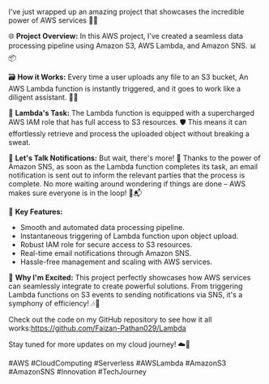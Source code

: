 
I've just wrapped up an amazing project that showcases the incredible power of AWS services  🚀🔗

🌐 **Project Overview:**
In this AWS project, I've created a seamless data processing pipeline using Amazon S3, AWS Lambda, and Amazon SNS. 📊📦

🗃️ **How it Works:**
Every time a user uploads any file to an S3 bucket, An AWS Lambda function is instantly triggered, and it goes to work like a diligent assistant. 🤖💼

🔗 **Lambda's Task:**
The Lambda function is equipped with a supercharged AWS IAM role that has full access to S3 resources. 🛡️ This means it can effortlessly retrieve and process the uploaded object without breaking a sweat.

📧 **Let's Talk Notifications:**
But wait, there's more! 💌 Thanks to the power of Amazon SNS, as soon as the Lambda function completes its task, an email notification is sent out to inform the relevant parties that the process is complete. No more waiting around wondering if things are done – AWS makes sure everyone is in the loop! 📣📬

🎯 **Key Features:**
- Smooth and automated data processing pipeline.
- Instantaneous triggering of Lambda function upon object upload.
- Robust IAM role for secure access to S3 resources.
- Real-time email notifications through Amazon SNS.
- Hassle-free management and scaling with AWS services.

🌈 **Why I'm Excited:**
This project perfectly showcases how AWS services can seamlessly integrate to create powerful solutions. From triggering Lambda functions on S3 events to sending notifications via SNS, it's a symphony of efficiency! 🎶🔌

Check out the code on my GitHub repository to see how it all works:https://github.com/Faizan-Pathan029/Lambda

Stay tuned for more updates on my cloud journey! ☁️🚀

#AWS #CloudComputing #Serverless #AWSLambda #AmazonS3 #AmazonSNS #Innovation #TechJourney
